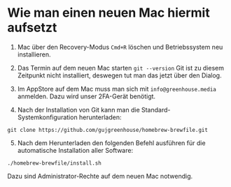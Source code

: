 # Wie man einen neuen Mac hiermit aufsetzt

1. Mac über den Recovery-Modus `Cmd+R` löschen und Betriebssystem neu installieren.

2. Das Termin auf dem neuen Mac starten
`git --version`
Git ist zu diesem Zeitpunkt nicht installiert, deswegen tut man das jetzt über den Dialog.

3. Im AppStore auf dem Mac muss man sich mit `info@greenhouse.media` anmelden. Dazu wird unser 2FA-Gerät benötigt.

4. Nach der Installation von Git kann man die Standard-Systemkonfiguration herunterladen:

`git clone https://github.com/gujgreenhouse/homebrew-brewfile.git`

5. Nach dem Herunterladen den folgenden Befehl ausführen für die automatische Installation aller Software:

`./homebrew-brewfile/install.sh`

Dazu sind Administrator-Rechte auf dem neuen Mac notwendig.
